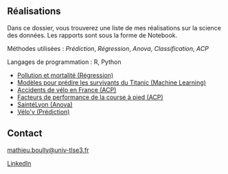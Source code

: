 ## Réalisations

Dans ce dossier, vous trouverez une liste de mes réalisations sur la science des données. Les rapports sont sous la forme de Notebook.

Méthodes utilisées : *Prédiction*, *Régression*, *Anova*, *Classification*, *ACP*

Langages de programmation : R, Python

- [Pollution et mortalité (Régression)](https://github.com/mathieuboully/realisations/blob/master/pollution_regression.md) 
- [Modèles pour prédire les survivants du Titanic (Machine Learning)](https://github.com/mathieuboully/realisations/blob/master/titanic_ml.md)
- [Accidents de vélo en France (ACP)](https://github.com/mathieuboully/realisations/blob/master/bike_crash_acp.md)
- [Facteurs de performance de la course à pied (ACP)](https://github.com/mathieuboully/realisations/blob/master/course_a_pied_acp.pdf)
- [SaintéLyon (Anova)](https://github.com/mathieuboully/realisations/blob/master/saintelyon_anova.md)
- [Vélo'v (Prédiction)](https://github.com/mathieuboully/realisations/blob/master/saintelyon_anova.md)

## Contact

mathieu.boully@univ-tlse3.fr

[LinkedIn](https://www.linkedin.com/in/mathieuboully)
